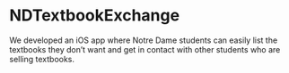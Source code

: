 # NDTextbookExchange

We developed an iOS app where Notre Dame students can easily list the textbooks they don’t want and get in contact with other students who are selling textbooks.
